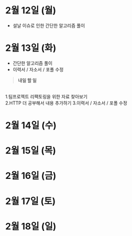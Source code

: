 # 2월 12일 (월)
- 설날 이슈로 인한 간단한 알고리즘 풀이

# 2월 13일 (화)
- 간단한 알고리즘 풀이
- 이력서 / 자소서 / 포폴 수정

> **내일 할 일**
<br> 
1.팀프로젝트 리팩토링을 위한 자료 찾아보기<br>
2.HTTP 더 공부해서 내용 추가하기
3.이력서 / 자소서 / 포폴 수정

# 2월 14일 (수)


# 2월 15일 (목)


# 2월 16일 (금)


# 2월 17일 (토)


# 2월 18일 (일)
